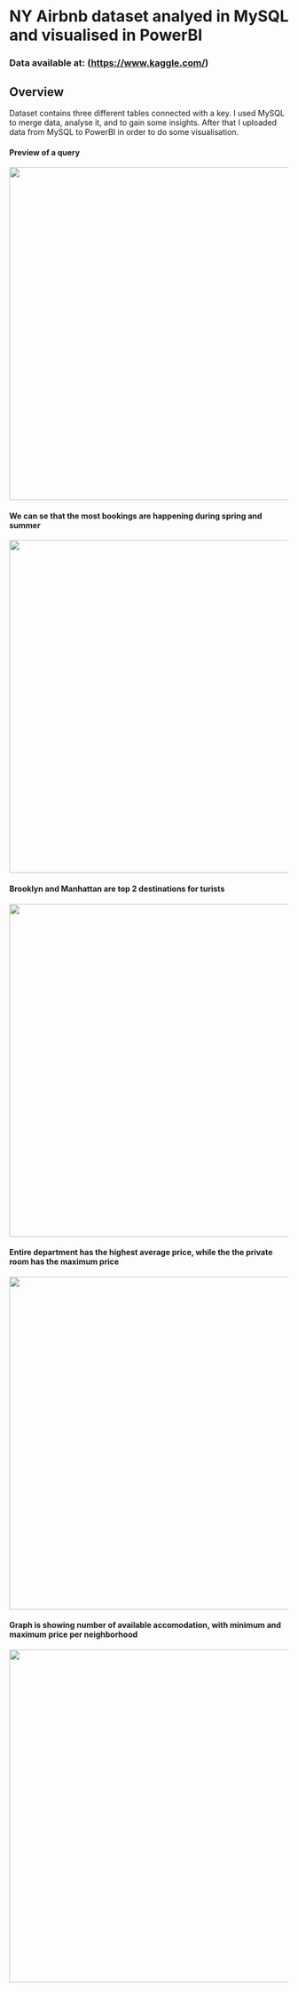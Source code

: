 # NY Airbnb dataset analyed in MySQL and visualised in PowerBI

### Data available at: (https://www.kaggle.com/)

## Overview
Dataset contains three different tables connected with a key. I used MySQL to merge data, analyse it, and to gain some insights. After that I uploaded data from MySQL to PowerBI in order to do some visualisation. 

#### Preview of a query

<img src="https://user-images.githubusercontent.com/82513917/211380788-32f882a3-8f7b-4128-859a-7ea999bd4e76.png" width="600" height="600">


#### We can se that the most bookings are happening during spring and summer
<img src="https://user-images.githubusercontent.com/82513917/211381258-ce894ac7-c6ac-4e09-9174-47df3c591e26.png" width="600" height="600">


#### Brooklyn and Manhattan are top 2 destinations for turists
<img src="https://user-images.githubusercontent.com/82513917/211381692-86632e96-d71c-44f2-9edc-7bbedae75593.png" width="600" height="600">


#### Entire department has the highest average price, while the the private room has the maximum price
<img src="https://user-images.githubusercontent.com/82513917/211381925-23840d64-5e51-473b-89b4-b7450c3ba973.png" width="600" height="600">


#### Graph is showing number of available accomodation, with minimum and maximum price per neighborhood
<img src="https://user-images.githubusercontent.com/82513917/211382249-135743de-24fa-43fa-aa02-26de4b06c0bb.png" width="600" height="600">




